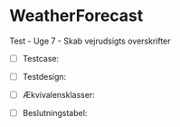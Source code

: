 # WeatherForecast
Test - Uge 7 - Skab vejrudsigts overskrifter

- [ ] Testcase:

- [ ] Testdesign:

- [ ] Ækvivalensklasser:

- [ ] Beslutningstabel:


